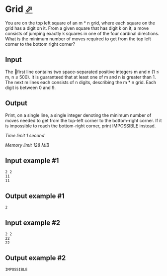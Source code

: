 # Grid [⬀](https://www.e-olymp.com/en/contests/9151/problems/79575)

You are on the top left square of an m * n grid, where each square on the grid has a digit on it. From a given square that has digit k on it, a move consists of jumping exactly k squares in one of the four cardinal directions. What is the minimum number of moves required to get from the top left corner to the bottom right corner?

## Input

The first line contains two space-separated positive integers m and n (1 ≤ m, n ≤ 500). It is guaranteed that at least one of m and n is greater than 1. The next m lines each consists of n digits, describing the m * n grid. Each digit is between 0 and 9.

## Output

Print, on a single line, a single integer denoting the minimum number of moves needed to get from the top-left corner to the bottom-right corner. If it is impossible to reach the bottom-right corner, print IMPOSSIBLE instead.

_Time limit 1 second_

_Memory limit 128 MiB_

## Input example #1
```
2 2
11
11
```

## Output example #1
```
2
```

## Input example #2
```
2 2
22
22
```

## Output example #2
```
IMPOSSIBLE
```
